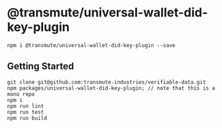 # @transmute/universal-wallet-did-key-plugin

```
npm i @transmute/universal-wallet-did-key-plugin --save
```

## Getting Started

```
git clone git@github.com:transmute-industries/verifiable-data.git
npm packages/universal-wallet-did-key-plugin; // note that this is a mono repo
npm i
npm run lint
npm run test
npm run build
```

